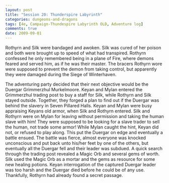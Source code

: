 ```yaml
---
layout: post
title: "Session 20: Thunderspire Labyrinth"
categories: dungeons-and-dragons
tags: [4e, Campaign-Thundespire Labyrinth OLD, Adventure log]
comments: true
date: 2009-09-01
---
```


Rothyrn and Silk were bandaged and awoken. Silk was cured of her poison and both were brought up to speed of what had transpired. Rothyrn confessed he only remembered being in a plane of Fire, where demons feared and served him, as if he was their master. The bracers Rothyrn wore were supposed to prevent the demon from taking control, but apparently they were damaged during the Siege of Winterhaven.

The adventuring party decided that their next objective would be the Duergar Grimmerzhul Murkelmoore. Keyan and Mylan entered the Grimmerzhul trading post to buy a staff for Silk, while Rothyrn and Silk stayed outside. Together, they forged a plan to find out if the Duergar was behind the slavery in Seven Pillared Halls. Keyan and Mylan were busy appraising Keyans old armor, when Silk and Rothyrn entered. Silk and Rothyrn were on Mylan for leaving without permission and taking the human slave with him! They were supposed to be looking for a slave trader to sell the human, not trade some armor! While Mylan caught the hint, Keyan did not, or refused to play along. This put the Duergar on edge and eventually a battle ensued. The battle was fierce, almost everyone was knocked unconscious and put back unto his/her feet by one of the others, but eventually all the Duergar fell and their leader was subdued. A quick search through the trading post revealed a Magic Orb and several gems of worth. Silk used the Magic Orb as a mortar and the gems as resource for some new healing potions. Keyan interrogation of the captured Duergar leader was too harsh and the Duergar died before he could be of any use. Thankfully, Rothyrn had already found a secret passage.
